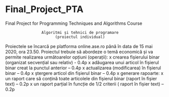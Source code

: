 # Final_Project_PTA
Final Project for Programming Techniques and Algorithms Course

                    Algoritmi și tehnici de programare
                          (proiectul individual)
  Proiectele se încarcă pe platforma online.ase.ro până în data de 15 mai 2020, ora 23.50.
Proiectul trebuie să abordeze o temă economică și va permite realizarea următoarelor opțiuni
(operații):
  x crearea fișierului binar (organizat secvențial sau relativ) - 0.4p
  x adăugarea unui articol în fișierul binar creat la punctul anterior – 0.4p
  x actualizarea (modificarea) în fișierul binar – 0.4p
  x ștergere articol din fișierul binar – 0.4p
  x generare rapoarte:
  x un raport care să conțină toate articolele din fișierul binar (raport în fișier text) – 0.2p
  x un raport parțial în funcție de 1/2 criterii ( raport în fișier text) – 0.2p

